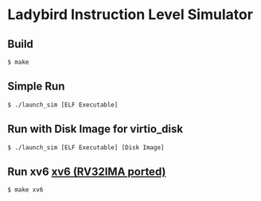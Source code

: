 # Ladybird Instruction Level Simulator

## Build

`$ make`

## Simple Run

`$ ./launch_sim [ELF Executable]`

## Run with Disk Image for virtio_disk

`$ ./launch_sim [ELF Executable] [Disk Image]`

## Run xv6 [xv6 (RV32IMA ported)](https://github.com/harihitode/ladybird_xv6)

`$ make xv6`
